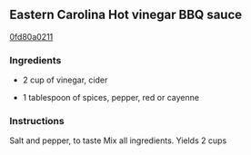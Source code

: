 ## Eastern Carolina Hot vinegar BBQ sauce

[0fd80a0211](https://cookpad.com/us/recipes/337561-eastern-carolina-hot-vinegar-bbq-sauce)

### Ingredients

 - 2 cup of vinegar, cider

 - 1 tablespoon of spices, pepper, red or cayenne

### Instructions

Salt and pepper, to taste Mix all ingredients. Yields 2 cups